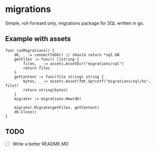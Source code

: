 # migrations

Simple, roll-forward only, migrations package for SQL written in go.

## Example with assets

```
func runMigrations() {
	db, _ := connectToDb() // should return *sql.DB
	getFiles := func() []string {
		files, _ := assets.AssetDir("migrations/sql")
		return files
	}
	getContent := func(file string) string {
		bytes, _ := assets.Asset(fmt.Sprintf("migrations/sql/%s", file))
		return string(bytes)
	}
	migrator := migrations.New(db)

	migrator.Migrate(getFiles, getContent)
	db.Close()
}
```

## TODO

- [ ] Write a better README.MD

